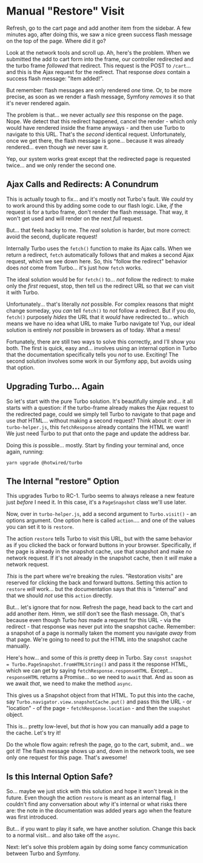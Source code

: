 # Manual "Restore" Visit

Refresh, go to the cart page and add another item from the sidebar. A few minutes
ago, after doing this, we saw a nice green success flash message on the top of the
page. Where did it go?

Look at the network tools and scroll up. Ah, here's the problem. When we submitted
the add to cart form into the frame, our controller redirected and the turbo frame
*followed* that redirect. This request is the POST to `/cart`... and this is the
Ajax request for the redirect. That response *does* contain a success flash message:
"Item added!".

But remember: flash messages are only rendered *one* time. Or, to be more precise,
as soon as we render a flash message, Symfony *removes* it so that it's never
rendered again.

The problem is that... we never actually *see* this response on the page. Nope.
We detect that this redirect happened, cancel the render - which only would have
rendered inside the frame anyways - and then use Turbo to navigate to this URL.
That's the *second* identical request. Unfortunately, once we get there, the flash
message is gone... because it was already rendered... even though *we* never saw it.

Yep, our system works great except that the redirected page is requested twice...
and we only render the second one.

## Ajax Calls and Redirects: A Conundrum

This is actually tough to fix... and it's mostly not Turbo's fault. We *could* try
to work around this by adding some code to our flash logic. Like, *if* the request
is for a turbo frame, don't render the flash message. That way, it won't get used
and will render on the next *full* request.

But... that feels hacky to me. The *real* solution is harder, but more correct:
avoid the second, duplicate request!

Internally Turbo uses the `fetch()` function to make its Ajax calls. When
we return a redirect, `fetch` automatically follows that and makes a second Ajax
request, which we see down here. So, this "follow the redirect" behavior does
*not* come from Turbo... it's just how `fetch` works.

The ideal solution would be for `fetch()` to... *not* follow the redirect: to
make only the *first* request, stop, then tell us the redirect URL so that *we*
can visit it with Turbo.

Unfortunately... that's literally *not* possible. For complex reasons that might
change someday, you *can* tell `fetch()` to *not* follow a redirect. But if you
do, `fetch()` purposely *hides* the URL that it *would* have redirected to...
which means we have no idea what URL to make Turbo navigate to! Yup, our ideal
solution is entirely *not* possible in browsers as of today. What a mess!

Fortunately, there are still two ways to solve this correctly, and I'll show you
both. The first is quick, easy and... involves using an internal option in Turbo
that the documentation specifically tells you *not* to use. Exciting! The second
solution involves some work in our Symfony app, but avoids using that option.

## Upgrading Turbo... Again

So let's start with the pure Turbo solution. It's beautifully simple and... it all
starts with a question: if the turbo-frame already makes the Ajax request to the
redirected page, could we simply tell Turbo to navigate to that page and use *that*
HTML... without making a second request? Think about it: over in `turbo-helper.js`,
this `fetchResponse` already contains the HTML we want! We just need Turbo to put
that onto the page and update the address bar.

Doing this *is* possible... mostly. Start by finding your terminal and, once again,
running:

```terminal
yarn upgrade @hotwired/turbo
```

## The Internal "restore" Option

This upgrades Turbo to RC-1. Turbo seems to always release a new feature just
*before* I need it. In this case, it's a `PageSnapshot` class we'll use later.

Now, over in `turbo-helper.js`, add a second argument to `Turbo.visit()` - an
options argument. One option here is called `action`.... and one of the values
you can set it to is `restore`.

The action `restore` tells Turbo to visit this URL, but with the same behavior as
if you clicked the back or forward buttons in your browser. Specifically, if the
page is already in the snapshot cache, use that snapshot and make *no* network
request. If it's not already in the snapshot cache, then it *will* make a network
request.

*This* is the part where we're breaking the rules. "Restoration visits" are reserved
for clicking the back and forward buttons. Setting this action to `restore` *will*
work... but the documentation says that this is "internal" and that we should
*not* use this `action` directly.

But... let's ignore that for now. Refresh the page, head back to the cart and
add another item. Hmm, we *still* don't see the flash message. Oh, that's because
even though Turbo *has* made a request for this URL - via the redirect - that
response was never put into the snapshot cache. Remember: a snapshot of a page is
normally taken the moment you navigate *away* from that page. We're going to need
to put the HTML into the snapshot cache manually.

Here's how... and some of this *is* pretty deep in Turbo. Say
`const snapshot = Turbo.PageSnapshot.fromHTMLString()` and pass it the response
HTML, which we can get by saying `fetchResponse.responseHTML`. Except...
`responseHTML` returns a Promise... so we need to `await` that. And as soon as
we await *that*, we need to make the method `async`.

This gives us a Snapshot object from that HTML. To put this into the cache, say
`Turbo.navigator.view.snapshotCache.put()` and pass this the URL - or "location" -
of the page - `fetchResponse.location` - and then the `snapshot` object.

This is... pretty low-level, but *that* is how you can manually add a page to the
cache. Let's try it!

Do the whole flow again: refresh the page, go to the cart, submit, and... we got
it! The flash message shows up and, down in the network tools, we see only one
request for this page. That's awesome!

## Is this Internal Option Safe?

So... maybe we just stick with this solution and hope it won't break in the
future. Even though the action `restore` is meant as an internal flag, I couldn't
find any conversation about *why* it's internal or what risks there are: the
note in the documentation was added years ago when the feature was first
introduced.

But... if you want to play it safe, we have another solution. Change this back to
a normal visit... and also take off the `async`.

Next: let's solve this problem again by doing some fancy communication between
Turbo and Symfony.
